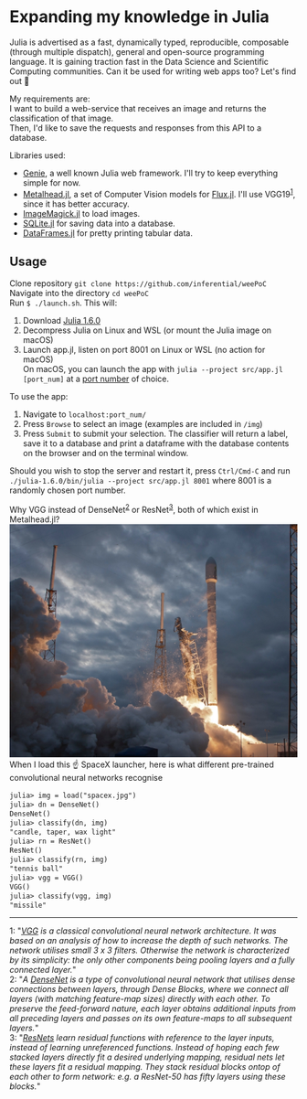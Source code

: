 # Expanding my knowledge in Julia

Julia is advertised as a fast, dynamically typed, reproducible, composable (through multiple dispatch), general and open-source programming language. It is gaining traction fast in the Data Science and Scientific Computing communities. Can it be used for writing web apps too? Let's find out 🧐     

My requirements are:   
I want to build a web-service that receives an image and returns the classification of that image.  
Then, I'd like to save the requests and responses from this API to a database.  

Libraries used:  
- [Genie](https://www.genieframework.com/), a well known Julia web framework. I'll try to keep everything simple for now.  
- [Metalhead.jl](https://github.com/FluxML/Metalhead.jl), a set of Computer Vision models for [Flux.jl](https://github.com/FluxML/Flux.jl). I'll use VGG19<sup>[1](#vgg)</sup>, since it has better accuracy.  
- [ImageMagick.jl](https://github.com/JuliaIO/ImageMagick.jl) to load images.  
- [SQLite.jl](https://github.com/JuliaDatabases/SQLite.jl) for saving data into a database. 
- [DataFrames.jl](https://github.com/JuliaData/DataFrames.jl) for pretty printing tabular data.  

## Usage   

Clone repository `git clone https://github.com/inferential/weePoC`  
Navigate into the directory `cd weePoC`  
Run `$ ./launch.sh`. This will:  
1. Download [Julia 1.6.0](https://julialang.org/downloads/)  
2. Decompress Julia on Linux and WSL (or mount the Julia image on macOS)  
3. Launch app.jl, listen on port 8001 on Linux or WSL (no action for macOS)  
On macOS, you can launch the app with `julia --project src/app.jl [port_num]` at a [port number](https://en.wikipedia.org/wiki/List_of_TCP_and_UDP_port_numbers) of choice.  

To use the app: 
1. Navigate to `localhost:port_num/`  
2. Press `Browse` to select an image (examples are included in `/img`)  
3. Press `Submit` to submit your selection. The classifier will return a label, save it to a database and print a dataframe with the database contents on the browser and on the terminal window.  

Should you wish to stop the server and restart it, press `Ctrl/Cmd-C` and run `./julia-1.6.0/bin/julia --project src/app.jl 8001` where 8001 is a randomly chosen port number.  



Why VGG instead of DenseNet<sup>[2](#dn)</sup> or ResNet<sup>[3](#rn)</sup>, both of which exist in Metalhead.jl?   
![load photo|10%](./img/spacex.jpg)    
When I load this ☝️  SpaceX launcher, here is what different pre-trained convolutional neural networks recognise   
```
julia> img = load("spacex.jpg")  
julia> dn = DenseNet()  
DenseNet()  
julia> classify(dn, img)  
"candle, taper, wax light"  
julia> rn = ResNet()  
ResNet()  
julia> classify(rn, img)  
"tennis ball"  
julia> vgg = VGG()  
VGG()  
julia> classify(vgg, img)  
"missile"  
```


---
<a name="vgg">1</a>: "_[VGG](https://paperswithcode.com/method/vgg) is a classical convolutional neural network architecture. It was based on an analysis of how to increase the depth of such networks. The network utilises small 3 x 3 filters. Otherwise the network is characterized by its simplicity: the only other components being pooling layers and a fully connected layer._"  
 <a name="dn">2</a>: "_A [DenseNet](https://paperswithcode.com/method/densenet) is a type of convolutional neural network that utilises dense connections between layers, through Dense Blocks, where we connect all layers (with matching feature-map sizes) directly with each other. To preserve the feed-forward nature, each layer obtains additional inputs from all preceding layers and passes on its own feature-maps to all subsequent layers._"  
<a name="rn">3</a>: "_[ResNets](https://paperswithcode.com/method/resnet) learn residual functions with reference to the layer inputs, instead of learning unreferenced functions. Instead of hoping each few stacked layers directly fit a desired underlying mapping, residual nets let these layers fit a residual mapping. They stack residual blocks ontop of each other to form network: e.g. a ResNet-50 has fifty layers using these blocks._"  


